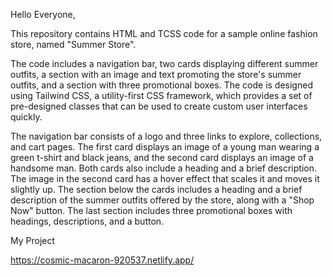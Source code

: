 Hello Everyone,

This repository contains HTML and TCSS code for a sample online fashion store, named "Summer Store".

The code includes a navigation bar, two cards displaying different summer outfits, a section with an image and text promoting the store's summer outfits, and a section with three promotional boxes. The code is designed using Tailwind CSS, a utility-first CSS framework, which provides a set of pre-designed classes that can be used to create custom user interfaces quickly.

The navigation bar consists of a logo and three links to explore, collections, and cart pages. The first card displays an image of a young man wearing a green t-shirt and black jeans, and the second card displays an image of a handsome man. Both cards also include a heading and a brief description. The image in the second card has a hover effect that scales it and moves it slightly up. The section below the cards includes a heading and a brief description of the summer outfits offered by the store, along with a "Shop Now" button. The last section includes three promotional boxes with headings, descriptions, and a button.

My Project 

https://cosmic-macaron-920537.netlify.app/
